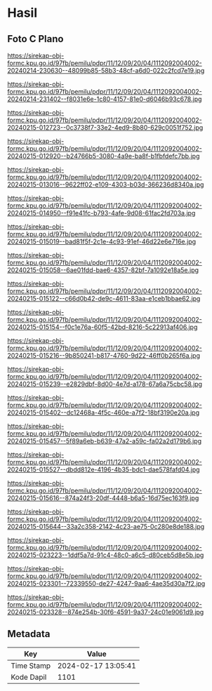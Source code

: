 # Hasil

## Foto C Plano

https://sirekap-obj-formc.kpu.go.id/97fb/pemilu/pdpr/11/12/09/20/04/1112092004002-20240214-230630--48099b85-58b3-48cf-a6d0-022c2fcd7e19.jpg

https://sirekap-obj-formc.kpu.go.id/97fb/pemilu/pdpr/11/12/09/20/04/1112092004002-20240214-231402--f8031e6e-1c80-4157-81e0-d6046b93c678.jpg

https://sirekap-obj-formc.kpu.go.id/97fb/pemilu/pdpr/11/12/09/20/04/1112092004002-20240215-012723--0c3738f7-33e2-4ed9-8b80-629c0051f752.jpg

https://sirekap-obj-formc.kpu.go.id/97fb/pemilu/pdpr/11/12/09/20/04/1112092004002-20240215-012920--b24766b5-3080-4a9e-ba8f-b1fbfdefc7bb.jpg

https://sirekap-obj-formc.kpu.go.id/97fb/pemilu/pdpr/11/12/09/20/04/1112092004002-20240215-013016--9622ff02-e109-4303-b03d-366236d8340a.jpg

https://sirekap-obj-formc.kpu.go.id/97fb/pemilu/pdpr/11/12/09/20/04/1112092004002-20240215-014950--f91e41fc-b793-4afe-9d08-61fac2fd703a.jpg

https://sirekap-obj-formc.kpu.go.id/97fb/pemilu/pdpr/11/12/09/20/04/1112092004002-20240215-015019--bad81f5f-2c1e-4c93-91ef-46d22e6e716e.jpg

https://sirekap-obj-formc.kpu.go.id/97fb/pemilu/pdpr/11/12/09/20/04/1112092004002-20240215-015058--6ae01fdd-bae6-4357-82bf-7a1092e18a5e.jpg

https://sirekap-obj-formc.kpu.go.id/97fb/pemilu/pdpr/11/12/09/20/04/1112092004002-20240215-015122--c66d0b42-de9c-4611-83aa-e1ceb1bbae62.jpg

https://sirekap-obj-formc.kpu.go.id/97fb/pemilu/pdpr/11/12/09/20/04/1112092004002-20240215-015154--f0c1e76a-60f5-42bd-8216-5c22913af406.jpg

https://sirekap-obj-formc.kpu.go.id/97fb/pemilu/pdpr/11/12/09/20/04/1112092004002-20240215-015216--9b850241-b817-4760-9d22-46ff0b265f6a.jpg

https://sirekap-obj-formc.kpu.go.id/97fb/pemilu/pdpr/11/12/09/20/04/1112092004002-20240215-015239--e2829dbf-8d00-4e7d-a178-67a6a75cbc58.jpg

https://sirekap-obj-formc.kpu.go.id/97fb/pemilu/pdpr/11/12/09/20/04/1112092004002-20240215-015402--dc12468a-4f5c-460e-a7f2-18bf3190e20a.jpg

https://sirekap-obj-formc.kpu.go.id/97fb/pemilu/pdpr/11/12/09/20/04/1112092004002-20240215-015457--5f89a6eb-b639-47a2-a59c-fa02a2d179b6.jpg

https://sirekap-obj-formc.kpu.go.id/97fb/pemilu/pdpr/11/12/09/20/04/1112092004002-20240215-015527--dbdd812e-4196-4b35-bdc1-dae578fafd04.jpg

https://sirekap-obj-formc.kpu.go.id/97fb/pemilu/pdpr/11/12/09/20/04/1112092004002-20240215-015616--874a24f3-20df-4448-b6a5-16d75ec163f9.jpg

https://sirekap-obj-formc.kpu.go.id/97fb/pemilu/pdpr/11/12/09/20/04/1112092004002-20240215-015644--33a2c358-2142-4c23-ae75-0c280e8de188.jpg

https://sirekap-obj-formc.kpu.go.id/97fb/pemilu/pdpr/11/12/09/20/04/1112092004002-20240215-023223--1ddf5a7d-91c4-48c0-a6c5-d80ceb5d8e5b.jpg

https://sirekap-obj-formc.kpu.go.id/97fb/pemilu/pdpr/11/12/09/20/04/1112092004002-20240215-023301--72339550-de27-4247-9aa6-4ae35d30a7f2.jpg

https://sirekap-obj-formc.kpu.go.id/97fb/pemilu/pdpr/11/12/09/20/04/1112092004002-20240215-023328--874e254b-30f6-4591-9a37-24c01e9061d9.jpg


## Metadata

| Key        | Value               |
| ---------- | ------------------- |
| Time Stamp | 2024-02-17 13:05:41 |
| Kode Dapil | 1101                |



